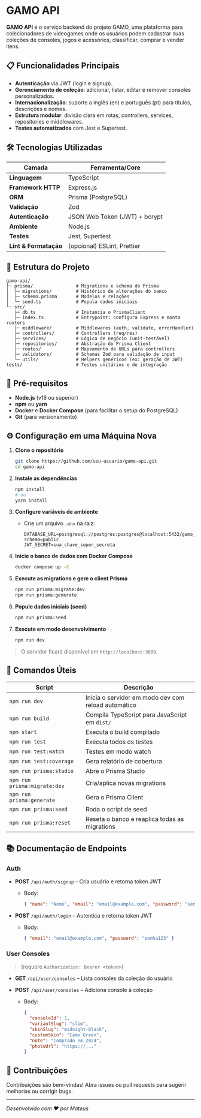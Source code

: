 # GAMO API

**GAMO API** é o serviço backend do projeto GAMO, uma plataforma para colecionadores de videogames onde os usuários podem cadastrar suas coleções de consoles, jogos e acessórios, classificar, comprar e vender itens.

## 📋 Funcionalidades Principais

* **Autenticação** via JWT (login e signup).
* **Gerenciamento de coleção**: adicionar, listar, editar e remover consoles personalizados.
* **Internacionalização**: suporte a inglês (en) e português (pt) para títulos, descrições e nomes.
* **Estrutura modular**: divisão clara em rotas, controllers, services, repositories e middlewares.
* **Testes automatizados** com Jest e Supertest.

## 🛠 Tecnologias Utilizadas

| Camada                | Ferramenta/Core               |
| --------------------- | ----------------------------- |
| **Linguagem**         | TypeScript                    |
| **Framework HTTP**    | Express.js                    |
| **ORM**               | Prisma (PostgreSQL)           |
| **Validação**         | Zod                           |
| **Autenticação**      | JSON Web Token (JWT) + bcrypt |
| **Ambiente**          | Node.js                       |
| **Testes**            | Jest, Supertest               |
| **Lint & Formatação** | (opcional) ESLint, Prettier   |

## 🚀 Estrutura do Projeto

```plaintext
gamo-api/
├─ prisma/                # Migrations e schema do Prisma
│  ├─ migrations/         # Histórico de alterações do banco
│  ├─ schema.prisma       # Modelos e relações
│  └─ seed.ts             # Popula dados iniciais
└─ src/
   ├─ db.ts               # Instancia o PrismaClient
   ├─ index.ts            # Entrypoint: configura Express e monta routers
   ├─ middleware/         # Middlewares (auth, validate, errorHandler)
   ├─ controllers/        # Controllers (req/res)
   ├─ services/           # Lógica de negócio (unit-testável)
   ├─ repositories/       # Abstração do Prisma Client
   ├─ routes/             # Mapeamento de URLs para controllers
   ├─ validators/         # Schemas Zod para validação de input
   └─ utils/              # Helpers genéricos (ex: geração de JWT)
tests/                    # Testes unitários e de integração
```

## 🔧 Pré-requisitos

* **Node.js** (v16 ou superior)
* **npm** ou **yarn**
* **Docker** e **Docker Compose** (para facilitar o setup do PostgreSQL)
* **Git** (para versionamento)

## ⚙️ Configuração em uma Máquina Nova

1. **Clone o repositório**

   ```bash
   git clone https://github.com/seu-usuario/gamo-api.git
   cd gamo-api
   ```

2. **Instale as dependências**

   ```bash
   npm install
   # ou
   yarn install
   ```

3. **Configure variáveis de ambiente**

   * Crie um arquivo `.env` na raiz:

     ```dotenv
     DATABASE_URL=postgresql://postgres:postgres@localhost:5432/gamo_dev?schema=public
     JWT_SECRET=sua_chave_super_secreta
     ```

4. **Inicie o banco de dados com Docker Compose**

   ```bash
   docker compose up -d
   ```

5. **Execute as migrations e gere o client Prisma**

   ```bash
   npm run prisma:migrate:dev
   npm run prisma:generate
   ```

6. **Popule dados iniciais (seed)**

   ```bash
   npm run prisma:seed
   ```

7. **Execute em modo desenvolvimento**

   ```bash
   npm run dev
   ```

> O servidor ficará disponível em `http://localhost:3000`.

## 🎯 Comandos Úteis

| Script                       | Descrição                                           |
| ---------------------------- | --------------------------------------------------- |
| `npm run dev`                | Inicia o servidor em modo dev com reload automático |
| `npm run build`              | Compila TypeScript para JavaScript em `dist/`       |
| `npm start`                  | Executa o build compilado                           |
| `npm run test`               | Executa todos os testes                             |
| `npm run test:watch`         | Testes em modo watch                                |
| `npm run test:coverage`      | Gera relatório de cobertura                         |
| `npm run prisma:studio`      | Abre o Prisma Studio                                |
| `npm run prisma:migrate:dev` | Cria/aplica novas migrations                        |
| `npm run prisma:generate`    | Gera o Prisma Client                                |
| `npm run prisma:seed`        | Roda o script de seed                               |
| `npm run prisma:reset`       | Reseta o banco e reaplica todas as migrations       |

## 📚 Documentação de Endpoints

### Auth

* **POST** `/api/auth/signup` – Cria usuário e retorna token JWT

  * Body:

    ```json
    { "name": "Nome", "email": "email@example.com", "password": "senha123" }
    ```

* **POST** `/api/auth/login` – Autentica e retorna token JWT

  * Body:

    ```json
    { "email": "email@example.com", "password": "senha123" }
    ```

### User Consoles

> (requere `Authorization: Bearer <token>`)

* **GET** `/api/user/consoles` – Lista consoles da coleção do usuário

* **POST** `/api/user/consoles` – Adiciona console à coleção

  * Body:

    ```json
    {
      "consoleId": 1,
      "variantSlug": "slim",
      "skinSlug": "midnight-black",
      "customSkin": "Camo Green",
      "note": "Comprado em 2024",
      "photoUrl": "https://..."
    }
    ```

## 🤝 Contribuições

Contribuições são bem-vindas! Abra issues ou pull requests para sugerir melhorias ou corrigir bugs.

---

*Desenvolvido com ❤️ por Mateus*
